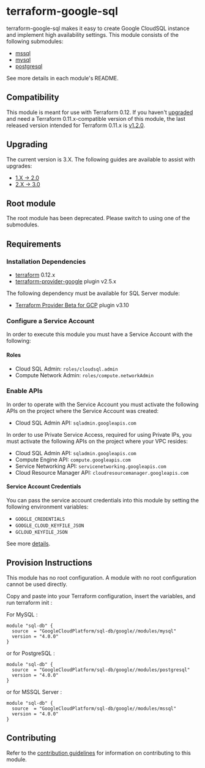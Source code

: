 # terraform-google-sql

terraform-google-sql makes it easy to create Google CloudSQL instance and implement high availability settings.
This module consists of the following submodules:

- [mssql](https://github.com/kristeey/terraform-google-sql-db/tree/master/modules/mssql)
- [mysql](https://github.com/kristeey/terraform-google-sql-db/tree/master/modules/mysql)
- [postgresql](https://github.com/kristeey/terraform-google-sql-db/tree/master/modules/postgresql)

See more details in each module's README.

## Compatibility

This module is meant for use with Terraform 0.12. If you haven't
[upgraded](https://www.terraform.io/upgrade-guides/0-12.html)
and need a Terraform 0.11.x-compatible version of this module, the last
released version intended for Terraform 0.11.x is
[v1.2.0](https://registry.terraform.io/modules/GoogleCloudPlatform/sql-db/google/1.2.0).

## Upgrading

The current version is 3.X. The following guides are available to assist with upgrades:

- [1.X -> 2.0](./docs/upgrading_to_sql_db_2.0.0.md)
- [2.X -> 3.0](./docs/upgrading_to_sql_db_3.0.0.md)

## Root module

The root module has been deprecated. Please switch to using one of the submodules.

## Requirements

### Installation Dependencies

- [terraform](https://www.terraform.io/downloads.html) 0.12.x
- [terraform-provider-google](https://github.com/terraform-providers/terraform-provider-google) plugin v2.5.x

The following dependency must be available for SQL Server module:

- [Terraform Provider Beta for GCP](https://github.com/terraform-providers/terraform-provider-google-beta) plugin v3.10

### Configure a Service Account

In order to execute this module you must have a Service Account with the following:

#### Roles

- Cloud SQL Admin: `roles/cloudsql.admin`
- Compute Network Admin: `roles/compute.networkAdmin`

### Enable APIs

In order to operate with the Service Account you must activate the following APIs on the project where the Service Account was created:

- Cloud SQL Admin API: `sqladmin.googleapis.com`

In order to use Private Service Access, required for using Private IPs, you must activate
the following APIs on the project where your VPC resides:

- Cloud SQL Admin API: `sqladmin.googleapis.com`
- Compute Engine API: `compute.googleapis.com`
- Service Networking API: `servicenetworking.googleapis.com`
- Cloud Resource Manager API: `cloudresourcemanager.googleapis.com`

#### Service Account Credentials

You can pass the service account credentials into this module by setting the following environment variables:

* `GOOGLE_CREDENTIALS`
* `GOOGLE_CLOUD_KEYFILE_JSON`
* `GCLOUD_KEYFILE_JSON`

See more [details](https://www.terraform.io/docs/providers/google/provider_reference.html#configuration-reference).

## Provision Instructions

This module has no root configuration. A module with no root configuration cannot be used directly.

Copy and paste into your Terraform configuration, insert the variables, and run terraform init :

For MySQL :
```
module "sql-db" {
  source  = "GoogleCloudPlatform/sql-db/google//modules/mysql"
  version = "4.0.0"
}
```

or for PostgreSQL :

```
module "sql-db" {
  source  = "GoogleCloudPlatform/sql-db/google//modules/postgresql"
  version = "4.0.0"
}
```

or for MSSQL Server :

```
module "sql-db" {
  source  = "GoogleCloudPlatform/sql-db/google//modules/mssql"
  version = "4.0.0"
}
```


## Contributing

Refer to the [contribution guidelines](./CONTRIBUTING.md) for
information on contributing to this module.
